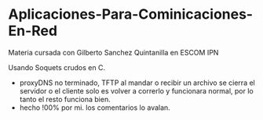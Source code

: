 # Aplicaciones-Para-Cominicaciones-En-Red

Materia cursada con Gilberto Sanchez Quintanilla en ESCOM IPN

Usando Soquets crudos en C.

- proxyDNS no terminado, TFTP al mandar o recibir un archivo se cierra el servidor o el cliente solo es volver a correrlo y funcionara normal, por lo tanto el resto funciona bien.
- hecho !00% por mi. los comentarios lo avalan.

